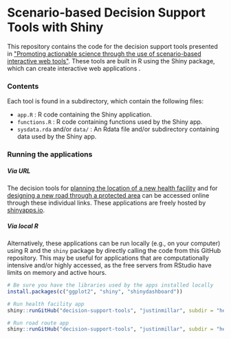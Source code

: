 Scenario-based Decision Support Tools with Shiny
================

This repository contains the code for the decision support tools presented in ["Promoting actionable science through the use of scenario-based interactive web tools"](). These tools are built in R using the Shiny package, which can create interactive web applications .

### Contents

Each tool is found in a subdirectory, which contain the following files:

-   `app.R` : R code containing the Shiny application.
-   `functions.R` : R code containing functions used by the Shiny app.
-   `sysdata.rda` and/or `data/` : An Rdata file and/or subdirectory containing data used by the Shiny app.

### Running the applications

##### Via URL

The decision tools for [planning the location of a new health facility](https://kokbent.shinyapps.io/intToolHF/) and for [designing a new road through a protected area](https://kokbent.shinyapps.io/intToolLULC/) can be accessed online through these individual links. These applications are freely hosted by [shinyapps.io](http://www.shinyapps.io/).

##### Via local R

Alternatively, these applications can be run locally (e.g., on your computer) using R and the `shiny` package by directly calling the code from this GitHub repository. This may be useful for applications that are computationally intensive and/or highly accessed, as the free servers from RStudio have limits on memory and active hours.

``` r
# Be sure you have the libraries used by the apps installed locally
install.packages(c("ggplot2", "shiny", "shinydashboard"))

# Run health facility app
shiny::runGitHub("decision-support-tools", "justinmillar", subdir = "health-facility")

# Run road route app
shiny::runGitHub("decision-support-tools", "justinmillar", subdir = "health-facility")
```
